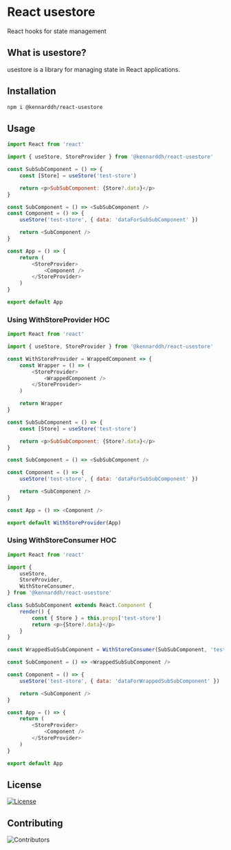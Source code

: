 # React usestore

React hooks for state management

## What is usestore?

usestore is a library for managing state in React applications.

## Installation

```bash
npm i @kennarddh/react-usestore
```

## Usage

```javascript
import React from 'react'

import { useStore, StoreProvider } from '@kennarddh/react-usestore'

const SubSubComponent = () => {
	const [Store] = useStore('test-store')

	return <p>SubSubComponent: {Store?.data}</p>
}

const SubComponent = () => <SubSubComponent />
const Component = () => {
	useStore('test-store', { data: 'dataForSubSubComponent' })

	return <SubComponent />
}

const App = () => {
	return (
		<StoreProvider>
			<Component />
		</StoreProvider>
	)
}

export default App
```

### Using WithStoreProvider HOC

```javascript
import React from 'react'

import { useStore, StoreProvider } from '@kennarddh/react-usestore'

const WithStoreProvider = WrappedComponent => {
	const Wrapper = () => (
		<StoreProvider>
			<WrappedComponent />
		</StoreProvider>
	)

	return Wrapper
}

const SubSubComponent = () => {
	const [Store] = useStore('test-store')

	return <p>SubSubComponent: {Store?.data}</p>
}

const SubComponent = () => <SubSubComponent />

const Component = () => {
	useStore('test-store', { data: 'dataForSubSubComponent' })

	return <SubComponent />
}

const App = () => <Component />

export default WithStoreProvider(App)
```

### Using WithStoreConsumer HOC

```javascript
import React from 'react'

import {
	useStore,
	StoreProvider,
	WithStoreConsumer,
} from '@kennarddh/react-usestore'

class SubSubComponent extends React.Component {
	render() {
		const { Store } = this.props['test-store']
		return <p>{Store?.data}</p>
	}
}

const WrappedSubSubComponent = WithStoreConsumer(SubSubComponent, 'test-store')

const SubComponent = () => <WrappedSubSubComponent />

const Component = () => {
	useStore('test-store', { data: 'dataForWrappedSubSubComponent' })

	return <SubComponent />
}

const App = () => {
	return (
		<StoreProvider>
			<Component />
		</StoreProvider>
	)
}

export default App
```

## License

[![License](https://img.shields.io/badge/License-MIT-yellow.svg)](https://opensource.org/licenses/MIT)

## Contributing

![Contributors](https://img.shields.io/badge/Contributors-1-blue.svg)
